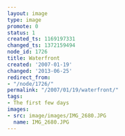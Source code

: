 ```yaml
---
layout: image
type: image
promote: 0
status: 1
created_ts: 1169197331
changed_ts: 1372159494
node_id: 1726
title: Waterfront
created: '2007-01-19'
changed: '2013-06-25'
redirect_from:
- "/node/1726/"
permalink: "/2007/01/19/waterfront/"
tags:
- The first few days
images:
- src: image/images/IMG_2680.JPG
  name: IMG_2680.JPG
---
```


